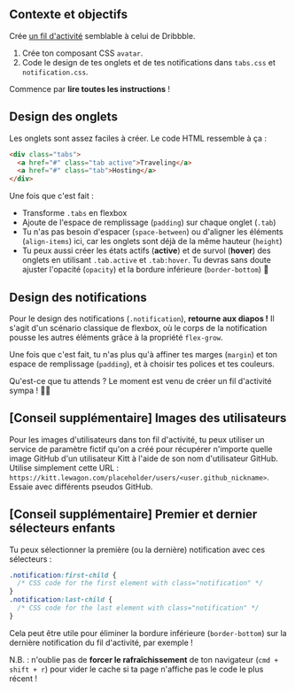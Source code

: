 ## Contexte et objectifs

Crée [un fil d'activité](http://lewagon.github.io/html-css-challenges/13-activity-feed/) semblable à celui de Dribbble.

1. Crée ton composant CSS `avatar`.
2. Code le design de tes onglets et de tes notifications dans `tabs.css` et `notification.css`.

Commence par **lire toutes les instructions** !

## Design des onglets

Les onglets sont assez faciles à créer. Le code HTML ressemble à ça :

```html
<div class="tabs">
  <a href="#" class="tab active">Traveling</a>
  <a href="#" class="tab">Hosting</a>
</div>
```

Une fois que c'est fait :

- Transforme `.tabs` en flexbox
- Ajoute de l'espace de remplissage (`padding`) sur chaque onglet (`.tab`)
- Tu n'as pas besoin d'espacer (`space-between`) ou d'aligner les éléments (`align-items`) ici, car les onglets sont déjà de la même hauteur (`height`)
- Tu peux aussi créer les états actifs (**active**) et de survol (**hover**) des onglets en utilisant `.tab.active` et `.tab:hover`. Tu devras sans doute ajuster l'opacité (`opacity`) et la bordure inférieure (`border-bottom`) 😬

## Design des notifications

Pour le design des notifications (`.notification`), **retourne aux diapos !** Il s'agit d'un scénario classique de flexbox, où le corps de la notification pousse les autres éléments grâce à la propriété `flex-grow`.

Une fois que c'est fait, tu n'as plus qu'à affiner tes marges (`margin`) et ton espace de remplissage (`padding`), et à choisir tes polices et tes couleurs.

Qu'est-ce que tu attends ? Le moment est venu de créer un fil d'activité sympa ! 🚀🚀

## [Conseil supplémentaire] Images des utilisateurs

Pour les images d'utilisateurs dans ton fil d'activité, tu peux utiliser un service de paramètre fictif qu'on a créé pour récupérer n'importe quelle image GitHub d'un utilisateur Kitt à l'aide de son nom d'utilisateur GitHub. Utilise simplement cette URL : `https://kitt.lewagon.com/placeholder/users/<user.github_nickname>`. Essaie avec différents pseudos GitHub.

## [Conseil supplémentaire] Premier et dernier sélecteurs enfants

Tu peux sélectionner la première (ou la dernière) notification avec ces sélecteurs :

```css
.notification:first-child {
  /* CSS code for the first element with class="notification" */
}
.notification:last-child {
  /* CSS code for the last element with class="notification" */
}
```

Cela peut être utile pour éliminer la bordure inférieure (`border-bottom`) sur la dernière notification du fil d'activité, par exemple !

N.B. : n'oublie pas de **forcer le rafraîchissement** de ton navigateur (`cmd + shift + r`) pour vider le cache si ta page n'affiche pas le code le plus récent !
